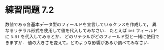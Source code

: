 # 練習問題 7.2
数値である各基本データ型のフィールドを宣言しているクラスを作成して，
異なるリテラル形式を使用して値を代入してみなさい．
たとえば `int` フィールドに `3.5f` を代入してみるとか．
どのリテラルがどのフィールド型と一緒に使用できますか．
値の大きさを変えて，どのような影響があるか調べてみなさい．
